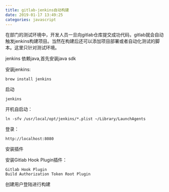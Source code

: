 ```yaml
---
title: gitlab-jenkins自动构建
date: 2019-01-17 13:49:25
categories: javascript
---
```



在部门的测试环境中，开发人员一旦向gitlab仓库提交成功代码，gitlab就会自动触发jenkins构建项目。当然在构建后还可以添加项目部署或者自动化测试的脚本。这里只针对测试环境。

jenkins 依赖java,首先安装java sdk

安装jenkins:

    brew install jenkins

启动 

    jenkins

开机自启动：

    ln -sfv /usr/local/opt/jenkins/*.plist ~/Library/LaunchAgents

登录： 

    http://localhost:8080

安装插件

安装Gitlab Hook Plugin插件：

    Gitlab Hook Plugin
    Build Authorization Token Root Plugin

创建用户登陆进行构建






